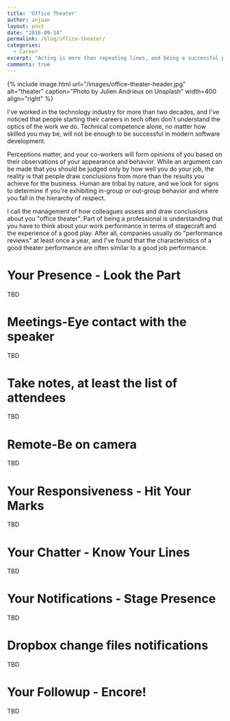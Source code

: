 ```yaml
---
title: 'Office Theater'
author: anjuan
layout: post
date: "2016-09-14"
permalink: /blog/office-theater/
categories:
  - Career
excerpt: "Acting is more than repeating lines, and being a successful professional is more than just filling your job description. Understanding office theater can help you keep your role and also stay out of the spotlight when your organization is considering workforce reductions."
comments: true
---
```


{% include image.html url="/images/office-theater-header.jpg" alt="theater" caption="Photo by Julien Andrieux on Unsplash" width=400 align="right" %}

I've worked in the technology industry for more than two decades, and I've noticed that people starting their careers in tech often don't understand the optics of the work we do. Technical competence alone, no matter how skilled you may be, will not be enough to be successful in modern software development.

Perceptions matter, and your co-workers will form opinions of you based on their observations of your appearance and behavior. While an argument can be made that you should be judged only by how well you do your job, the reality is that people draw conclusions from more than the results you achieve for the business. Human are tribal by nature, and we look for signs to determine if you're exhibiting in-group or out-group behavior and where you fall in the hierarchy of respect.

I call the management of how colleagues assess and draw conclusions about you "office theater". Part of being a professional is understanding that you have to think about your work performance in terms of stagecraft and the experience of a good play. After all, companies usually do "performance reviews" at least once a year, and I've found that the characteristics of a good theater performance are often similar to a good job performance.


# Your Presence - Look the Part

TBD

# Meetings-Eye contact with the speaker

TBD

# Take notes, at least the list of attendees

TBD

# Remote-Be on camera

TBD

# Your Responsiveness - Hit Your Marks

TBD

# Your Chatter - Know Your Lines

TBD

# Your Notifications - Stage Presence

TBD

# Dropbox change files notifications

TBD

# Your Followup - Encore!

TBD